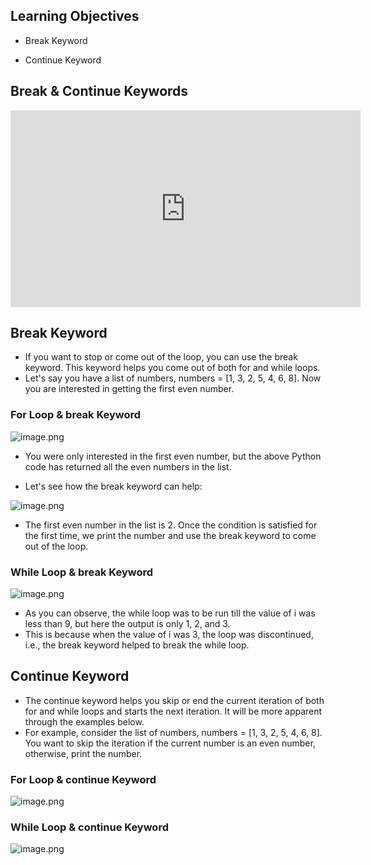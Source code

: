 ## Learning Objectives

* Break Keyword

* Continue Keyword

## Break & Continue Keywords











<iframe width="560" height="315" src="https://www.youtube.com/embed/NUpCL-552tA" title="YouTube video player" frameborder="0" allow="accelerometer; autoplay; clipboard-write; encrypted-media; gyroscope; picture-in-picture" allowfullscreen></iframe>










## Break Keyword

* If you want to stop or come out of the loop, you can use the break keyword. This keyword helps you come out of both for and while loops.
* Let's say you have a list of numbers, numbers = \[1, 3, 2, 5, 4, 6, 8]. Now you are interested in getting the first even number.

### For Loop & break Keyword









![image.png](https://dphi-live.s3.amazonaws.com/media_uploads/image_b7ce344ef14a4b52b0f4d3c9e6e45301.png)




* You were only interested in the first even number, but the above Python code has returned all the even numbers in the list.

* Let's see how the break keyword can help:



![image.png](https://dphi-live.s3.amazonaws.com/media_uploads/image_29353805476d4b01b08d1891e13a2c92.png)




* The first even number in the list is 2. Once the condition is satisfied for the first time, we print the number and use the break keyword to come out of the loop.

### While Loop & break Keyword






![image.png](https://dphi-live.s3.amazonaws.com/media_uploads/image_63bb1548e75e445898eb7a9b9797af89.png)




* As you can observe, the while loop was to be run till the value of i was less than 9, but here the output is only 1, 2, and 3.
* This is because when the value of i was 3, the loop was discontinued, i.e., the break keyword helped to break the while loop.

## Continue Keyword

* The continue keyword helps you skip or end the current iteration of both for and while loops and starts the next iteration. It will be more apparent through the examples below.
* For example, consider the list of numbers, numbers = \[1, 3, 2, 5, 4, 6, 8]. You want to skip the iteration if the current number is an even number, otherwise, print the number.

### For Loop & continue Keyword








![image.png](https://dphi-live.s3.amazonaws.com/media_uploads/image_32257c8095fc443986d79ef39c5f5c23.png)



### While Loop & continue Keyword






![image.png](https://dphi-live.s3.amazonaws.com/media_uploads/image_cda94e9473ac4e99a2b17b675c98a3be.png)